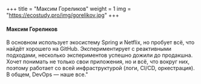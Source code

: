 +++
title = "Максим Гореликов"
weight = 1
img = "https://ecostudy.pro/img/gorelikov.jpg"
+++

#### Максим Гореликов

В основном использует экосистему Spring и Netflix, но пробует всё, что найдёт хорошего на GitHub.
Экспериментирует с реактивными подходами, несколько экспериментов успешно дожили до продакшна.
Хочет понимать не только свои приложения, но и всё, что вокруг них, поэтому работает со всей инфраструктурой (логи, CI/CD, оркестрация). В общем, DevOps — наше все."

